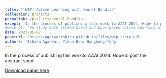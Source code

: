 ```yaml
---
title: "[WIP] Active Learning with Neural Bandits"
collection: projects
permalink: /projects/neural_bandits
except: 'In the process of publishing this work to AAAI 2024. Hope to post the abstract soon!'
#excerpt: 'We study both stream-based and pool-based active learning with neural network approximations. A recent line of works proposed bandit-based approaches that transform active learning into a bandit problem, achieving both theoretical and empirical success. However, the type of methods incur the additional computational cost that is scaled by the number of classes $K$ due to this transformation. In contrast, the classic active learning algorithms will not be burdened by the extra computational cost, but they lack the principled exploration and provable performance guarantee compared to bandit-based methods. Therefore, this paper seeks to answer the question: "{\em How can we remove this incurred computation burden while still enjoying the principled exploration and provable performance guarantee for active learning?}" We propose two algorithms based on the newly designed exploitation and exploration neural networks for stream-based and pool-based active learning respectively. Then, we provide the theoretical performance guarantee for these two algorithms in the non-parametric setting by removing the dependency on function class radius. In the end, we use extensive experiments to evaluate the proposed algorithms, which consistently outperform state-of-the-art baselines.'
date: 2023-05-07
paperurl: 'http://agarwalishika.github.io/files/wip_sorry.pdf'
authors: 'Ishika Agarwal, Yikun Ban, Hanghang Tong'
---
```

In the process of publishing this work to AAAI 2024. Hope to post the abstract soon!

[Download paper here](http://agarwalishika.github.io/files/wip_sorry.pdf)
